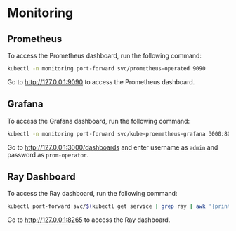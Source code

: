 # Monitoring

## Prometheus

To access the Prometheus dashboard, run the following command:

```bash
kubectl -n monitoring port-forward svc/prometheus-operated 9090
```

Go to <http://127.0.0.1:9090> to access the Prometheus dashboard.

## Grafana

To access the Grafana dashboard, run the following command:

```bash
kubectl -n monitoring port-forward svc/kube-proemetheus-grafana 3000:80
```

Go to <http://127.0.0.1:3000/dashboards> and enter username as `admin` and password as `prom-operator`.

## Ray Dashboard

To access the Ray dashboard, run the following command:

```bash
kubectl port-forward svc/$(kubectl get service | grep ray | awk '{print $1}') 8265:8265
```

Go to <http://127.0.0.1:8265> to access the Ray dashboard.
